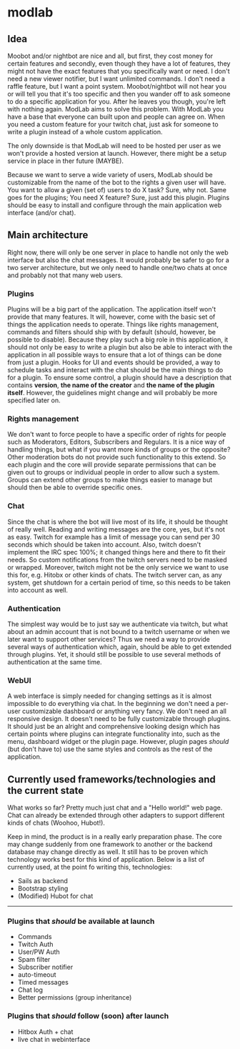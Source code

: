 # modlab

## Idea
Moobot and/or nightbot are nice and all, but first, they cost money for certain features and secondly, even though they have a lot of features, they might not have the exact features that you specifically want or need. I don't need a new viewer notifier, but I want unlimited commands. I don't need a raffle feature, but I want a point system. Moobot/nightbot will not hear you or will tell you that it's too specific and then you wander off to ask someone to do a specific application for you. After he leaves you though, you're left with nothing again. ModLab aims to solve this problem. With ModLab you have a base that everyone can built upon and people can agree on. When you need a custom feature for your twitch chat, just ask for someone to write a plugin instead of a whole custom application.

The only downside is that ModLab will need to be hosted per user as we won't provide a hosted version at launch. However, there might be a setup service in place in ther future (MAYBE). 

Because we want to serve a wide variety of users, ModLab should be customizable from the name of the bot to the rights a given user will have. You want to allow a given (set of) users to do X task? Sure, why not. Same goes for the plugins; You need X feature? Sure, just add this plugin. Plugins should be easy to install and configure through the main application web interface (and/or chat).

## Main architecture
Right now, there will only be one server in place to handle not only the web interface but also the chat messages. It would probably be safer to go for a two server architecture, but we only need to handle one/two chats at once and probably not that many web users.

### Plugins
Plugins will be a big part of the application. The application itself won't provide that many features. It will, however, come with the basic set of things the application needs to operate. Things like rights management, commands and filters should ship with by default (should, however, be possible to disable). Because they play such a big role in this application, it should not only be easy to write a plugin but also be able to interact with the application in all possible ways to ensure that a lot of things can be done from just a plugin. Hooks for UI and events should be provided, a way to schedule tasks and interact with the chat should be the main things to do for a plugin. To ensure some control, a plugin should have a description that contains __version__, __the name of the creator__ and __the name of the plugin itself__. However, the guidelines might change and will probably be more specified later on.

### Rights management
We don't want to force people to have a specific order of rights for people such as Moderators, Editors, Subscribers and Regulars. It is a nice way of handling things, but what if you want more kinds of groups or the opposite? Other moderation bots do not provide such functionality to this extend. So each plugin and the core will provide separate permissions that can be given out to groups or individual people in order to allow such a system. Groups can extend other groups to make things easier to manage but should then be able to override specific ones.

### Chat
Since the chat is where the bot will live most of its life, it should be thought of really well. Reading and writing messages are the core, yes, but it's not as easy. Twitch for example has a limit of message you can send per 30 seconds which should be taken into account. Also, twitch doesn't implement the IRC spec 100%; it changed things here and there to fit their needs. So custom notifications from the twitch servers need to be masked or wrapped. Moreover, twitch might not be the only service we want to use this for, e.g. Hitobx or other kinds of chats. The twitch server can, as any system, get shutdown for a certain period of time, so this needs to be taken into account as well.

### Authentication
The simplest way would be to just say we authenticate via twitch, but what about an admin account that is not bound to a twitch username or when we later want to support other services? Thus we need a way to provide several ways of authentication which, again, should be able to get extended through plugins. Yet, it should still be possible to use several methods of authentication at the same time.

### WebUI
A web interface is simply needed for changing settings as it is almost impossible to do everything via chat. In the beginning we don't need a per-user customizable dashboard or anything very fancy. We don't need an all responsive design. It doesn't need to be fully customizable through plugins. It should just be an alright and comprehensive looking design which has certain points where plugins can integrate functionality into, such as the menu, dashboard widget or the plugin page. However, plugin pages *should* (but don't have to) use the same styles and controls as the rest of the application. 


## Currently used frameworks/technologies and the current state
What works so far? Pretty much just chat and a "Hello world!" web page. Chat can already be extended through other adapters to support different kinds of chats (Woohoo, Hubot!).

Keep in mind, the product is in a really early preparation phase. The core may change suddenly from one framework to another or the backend database may change directly as well. It still has to be proven which technology works best for this kind of application. Below is a list of currently used, at the point fo writing this, technologies:

* Sails as backend
* Bootstrap styling
* (Modified) Hubot for chat

----
### Plugins that *should* be available at launch
* Commands
* Twitch Auth
* User/PW Auth
* Spam filter
* Subscriber notifier
* auto-timeout
* Timed messages
* Chat log
* Better permissions (group inheritance)

### Plugins that *should* follow (soon) after launch
* Hitbox Auth + chat
* live chat in webinterface